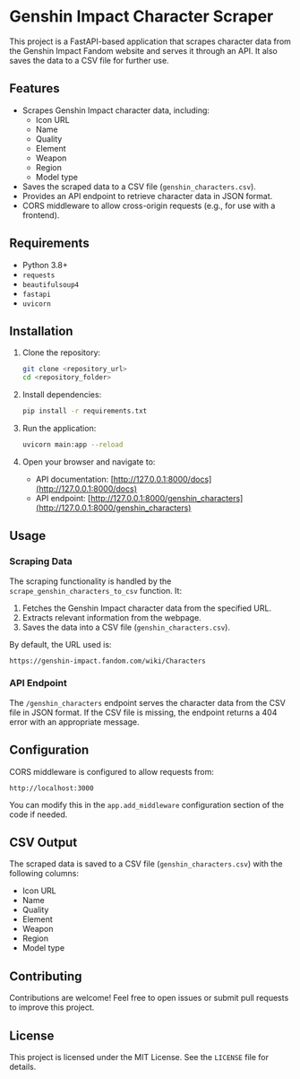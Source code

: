 # Genshin Impact Character Scraper

This project is a FastAPI-based application that scrapes character data from the Genshin Impact Fandom website and serves it through an API. It also saves the data to a CSV file for further use.

## Features

- Scrapes Genshin Impact character data, including:
  - Icon URL
  - Name
  - Quality
  - Element
  - Weapon
  - Region
  - Model type
- Saves the scraped data to a CSV file (`genshin_characters.csv`).
- Provides an API endpoint to retrieve character data in JSON format.
- CORS middleware to allow cross-origin requests (e.g., for use with a frontend).

## Requirements

- Python 3.8+
- `requests`
- `beautifulsoup4`
- `fastapi`
- `uvicorn`

## Installation

1. Clone the repository:

   ```bash
   git clone <repository_url>
   cd <repository_folder>
   ```

2. Install dependencies:

   ```bash
   pip install -r requirements.txt
   ```

3. Run the application:

   ```bash
   uvicorn main:app --reload
   ```

4. Open your browser and navigate to:

   - API documentation: [http://127.0.0.1:8000/docs](http://127.0.0.1:8000/docs)
   - API endpoint: [http://127.0.0.1:8000/genshin_characters](http://127.0.0.1:8000/genshin_characters)

## Usage

### Scraping Data

The scraping functionality is handled by the `scrape_genshin_characters_to_csv` function. It:

1. Fetches the Genshin Impact character data from the specified URL.
2. Extracts relevant information from the webpage.
3. Saves the data into a CSV file (`genshin_characters.csv`).

By default, the URL used is:

```
https://genshin-impact.fandom.com/wiki/Characters
```

### API Endpoint

The `/genshin_characters` endpoint serves the character data from the CSV file in JSON format. If the CSV file is missing, the endpoint returns a 404 error with an appropriate message.

## Configuration

CORS middleware is configured to allow requests from:

```
http://localhost:3000
```

You can modify this in the `app.add_middleware` configuration section of the code if needed.

## CSV Output

The scraped data is saved to a CSV file (`genshin_characters.csv`) with the following columns:

- Icon URL
- Name
- Quality
- Element
- Weapon
- Region
- Model type

## Contributing

Contributions are welcome! Feel free to open issues or submit pull requests to improve this project.

## License

This project is licensed under the MIT License. See the `LICENSE` file for details.